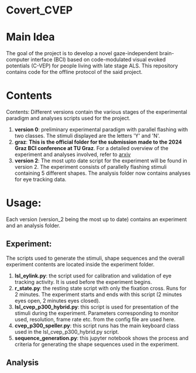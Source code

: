 # Covert_CVEP

# Main Idea
The goal of the project is to develop a novel gaze-independent brain-computer interface (BCI) based on code-modulated visual evoked potentials (C-VEP) for people living with late stage ALS. This repository contains code for the offline protocol of the said project.

# Contents
Contents: Different versions contain the various stages of the experimental paradigm and analyses scripts used for the project. 
1. **version 0**: preliminary experimental paradigm with parallel flashing with two classes. The stimuli displayed are the letters 'Y' and 'N'. 
2. **graz**: **This is the official folder for the submission made to the 2024 Graz BCI conference at TU Graz**. For a detailed overview of the experiment and analyses involved, refer to [arxiv](https://arxiv.org/pdf/2404.00031)
3. **version 2**: The most upto date script for the experiment will be found in version 2. The experiment consists of parallelly flashing stimuli containing 5 different shapes. The analysis folder now contains analyses for eye tracking data.

# Usage:
Each version (version_2 being the most up to date) contains an experiment and an analysis folder. 
## Experiment:
The scripts used to generate the stimuli, shape sequences and the overall experiment contents are located inside the experiment folder.
1. **lsl_eylink.py**: the script used for calibration and validation of eye tracking activity. It is used before the experiment begins.
2. **r_state.py**: the resting state script with only the fixation cross. Runs for 2 minutes. The experiment starts and ends with this script (2 minutes eyes open, 2 minutes eyes closed).
3. **lsl_cvep_p300_hybrid.py**: this script is used for presentation of the stimuli during the experiment. Parameters corresponding to monitor used, resolution, frame rate etc. from the config file are used here.
4. **cvep_p300_speller.py**: this script runs has the main keyboard class used in the lsl_cvep_p300_hybrid.py script.
5. **sequence_generation.py**: this jupyter notebook shows the process and criteria for generating the shape sequences used in the experiment.

## Analysis





